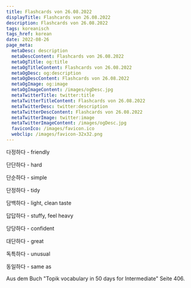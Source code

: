 ```yaml
---
title: Flashcards von 26.08.2022
displayTitle: Flashcards von 26.08.2022
description: Flashcards von 26.08.2022
tags: koreanisch
tags_href: korean
date: 2022-08-26
page_meta:
  metaDesc: description
  metaDescContent: Flashcards von 26.08.2022
  metaOgTitle: og:title
  metaOgTitleContent: Flashcards von 26.08.2022
  metaOgDesc: og:description
  metaOgDescContent: Flashcards von 26.08.2022
  metaOgImage: og:image
  metaOgImageContent: /images/ogDesc.jpg
  metaTwitterTitle: twitter:title
  metaTwitterTitleContent: Flashcards von 26.08.2022
  metaTwitterDesc: twitter:description
  metaTwitterDescContent: Flashcards von 26.08.2022
  metaTwitterImage: twitter:image
  metaTwitterImageContent: /images/ogDesc.jpg
  faviconIco: /images/favicon.ico
  webclip: /images/favicon-32x32.png
---
```


다정하다 - friendly

단단하다 - hard

단순하다 - simple

단정하다 - tidy

담백하다 - light, clean taste

답답하다 - stuffy, feel heavy

당당하다 - confident

대단하다 - great

독특하다 - unusual

동일하다 - same as

Aus dem Buch "Topik vocabulary in 50 days for Intermediate" Seite 406.
